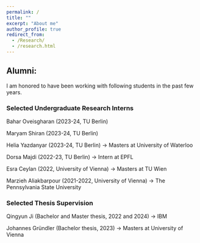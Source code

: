 ```yaml
---
permalink: /
title: ""
excerpt: "About me"
author_profile: true
redirect_from: 
  - /Research/
  - /research.html
---
```


## Alumni:
I am honored to have been working with following students in the past few years.

### Selected Undergraduate Research Interns

Bahar Oveisgharan (2023-24, TU Berlin) 

Maryam Shiran (2023-24, TU Berlin) 

Helia Yazdanyar (2023-24, TU Berlin) -> Masters at University of Waterloo

Dorsa Majdi (2022-23, TU Berlin) -> Intern at EPFL

Esra Ceylan (2022, University of Vienna) -> Masters at TU Wien

Marzieh Aliakbarpour (2021-2022, University of Vienna) -> The Pennsylvania State University


### Selected Thesis Supervision
Qingyun Ji (Bachelor and Master thesis, 2022 and 2024) -> IBM

Johannes Gründler (Bachelor thesis, 2023) -> Masters at University of Vienna